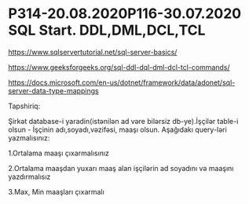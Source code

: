 # P314-20.08.2020P116-30.07.2020 SQL Start. DDL,DML,DCL,TCL

https://www.sqlservertutorial.net/sql-server-basics/

https://www.geeksforgeeks.org/sql-ddl-dql-dml-dcl-tcl-commands/

https://docs.microsoft.com/en-us/dotnet/framework/data/adonet/sql-server-data-type-mappings

Tapshiriq:

Şirkət database-i yaradin(istənilən ad vəre bilərsiz db-ye).İşçilər table-i olsun - İşçinin adı,soyadı,vəzifəsi, maaşı olsun. Aşağıdakı query-ləri yazmalısınız:

1.Ortalama maaşı çıxarmalısınız

2.Ortalama maaşdan yuxarı maaş alan işçilərin ad soyadını və maaşını yazdırmalısız

3.Max, Min maaşları çıxarmalı
